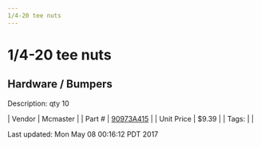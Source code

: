 ```yaml
---
1/4-20 tee nuts
---
```

# 1/4-20 tee nuts
## Hardware / Bumpers
Description: 	qty 10 

| Vendor | Mcmaster | 
| Part # | [90973A415](https://www.mcmaster.com/#90973A415) | 
| Unit Price | $9.39 | 
| Tags: |  | 

Last updated: Mon May 08 00:16:12 PDT 2017